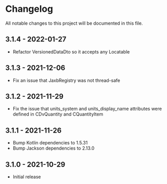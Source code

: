 # Changelog

All notable changes to this project will be documented in this file.


## 3.1.4 - 2022-01-27

- Refactor VersionedDataDto so it accepts any Locatable

## 3.1.3 - 2021-12-06

- Fix an issue that JaxbRegistry was not thread-safe

## 3.1.2 - 2021-11-29

- Fix the issue that units_system and units_display_name attributes were defined in CDvQuantity and CQuantityItem

## 3.1.1 - 2021-11-26

- Bump Kotlin dependencies to 1.5.31
- Bump Jackson dependencies to 2.13.0

## 3.1.0 - 2021-10-29

- Initial release
